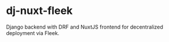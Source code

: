 # dj-nuxt-fleek
Django backend with DRF and NuxtJS frontend for decentralized  deployment via Fleek.
